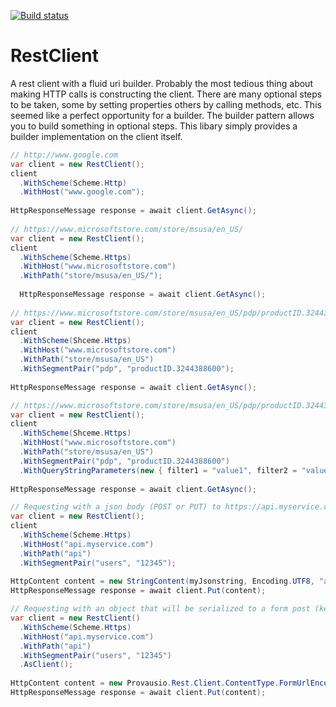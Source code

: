 [![Build status](https://ci.appveyor.com/api/projects/status/26352mubvo3iwobm?svg=true)](https://ci.appveyor.com/project/JeremyStafford/restclient)


# RestClient
A rest client with a fluid uri builder. Probably the most tedious thing about making HTTP calls is constructing the client. There are many optional steps to be taken, some by setting properties others by calling methods, etc. This seemed like a perfect opportunity for a builder. The builder pattern allows you to build something in optional steps. This libary simply provides a builder implementation on the client itself.

``` csharp
// http://www.google.com
var client = new RestClient();
client
  .WithScheme(Scheme.Http)
  .WithHost("www.google.com");
  
HttpResponseMessage response = await client.GetAsync();
 
// https://www.microsoftstore.com/store/msusa/en_US/
var client = new RestClient();
client
  .WithScheme(Scheme.Https)
  .WithHost("www.microsoftstore.com")
  .WithPath("store/msusa/en_US/");
  
  HttpResponseMessage response = await client.GetAsync();
  
// https://www.microsoftstore.com/store/msusa/en_US/pdp/productID.3244388600
var client = new RestClient();
client
  .WithScheme(Shceme.Https)
  .WithHost("www.microsoftstore.com")
  .WithPath("store/msusa/en_US")
  .WithSegmentPair("pdp", "productID.3244388600");
  
HttpResponseMessage response = await client.GetAsync();

// https://www.microsoftstore.com/store/msusa/en_US/pdp/productID.3244388600?filter1=value1&filter2=value2
var client = new RestClient();
client
  .WithScheme(Shceme.Https)
  .WithHost("www.microsoftstore.com")
  .WithPath("store/msusa/en_US")
  .WithSegmentPair("pdp", "productID.3244388600")
  .WithQueryStringParameters(new { filter1 = "value1", filter2 = "value2" });
  
HttpResponseMessage response = await client.GetAsync();

// Requesting with a json body (POST or PUT) to https://api.myservice.com/api/users/12345
var client = new RestClient();
client
  .WithScheme(Scheme.Https)
  .WithHost("api.myservice.com")
  .WithPath("api")
  .WithSegmentPair("users", "12345");
  
HttpContent content = new StringContent(myJsonstring, Encoding.UTF8, "application/json");
HttpResponseMessage response = await client.Put(content);

// Requesting with an object that will be serialized to a form post (key value pairs) to https://api.myservice.com/api/users/12345
var client = new RestClient()
  .WithScheme(Scheme.Https)
  .WithHost("api.myservice.com")
  .WithPath("api")
  .WithSegmentPair("users", "12345")
  .AsClient();
  
HttpContent content = new Provausio.Rest.Client.ContentType.FormUrlEncodedContent(new { FirstName = "Jon", LastName = "Snow" });
HttpResponseMessage response = await client.Put(content);

```
